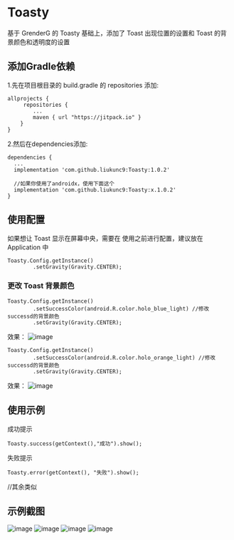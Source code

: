 # Toasty
基于 GrenderG 的 Toasty 基础上，添加了 Toast 出现位置的设置和 Toast 的背景颜色和透明度的设置

## 添加Gradle依赖

1.先在项目根目录的 build.gradle 的 repositories 添加:
```
allprojects {
     repositories {
        ...
        maven { url "https://jitpack.io" }
    }
}
```

2.然后在dependencies添加:

```
dependencies {
  ...
  implementation 'com.github.liukunc9:Toasty:1.0.2'
  
  //如果你使用了androidx，使用下面这个
  implementation 'com.github.liukunc9:Toasty:x.1.0.2'
}
```

## 使用配置

如果想让 Toast 显示在屏幕中央，需要在 使用之前进行配置，建议放在 Application 中  
```
Toasty.Config.getInstance()
        .setGravity(Gravity.CENTER);  
```
### 更改 Toast 背景颜色
```
Toasty.Config.getInstance()
        .setSuccessColor(android.R.color.holo_blue_light) //修改successd的背景颜色
        .setGravity(Gravity.CENTER);
```
效果：
![image](https://github.com/liukunc9/Toasty/blob/master/images/5.png)
```
Toasty.Config.getInstance()
        .setSuccessColor(android.R.color.holo_orange_light) //修改successd的背景颜色
        .setGravity(Gravity.CENTER);
```
效果：
![image](https://github.com/liukunc9/Toasty/blob/master/images/6.png)

## 使用示例

成功提示
```
Toasty.success(getContext(),"成功").show();
```

失败提示
```
Toasty.error(getContext(), "失败").show();
```

//其余类似

## 示例截图

![image](https://github.com/liukunc9/Toasty/blob/master/images/1.png)
![image](https://github.com/liukunc9/Toasty/blob/master/images/2.png)
![image](https://github.com/liukunc9/Toasty/blob/master/images/3.png)
![image](https://github.com/liukunc9/Toasty/blob/master/images/4.png)
